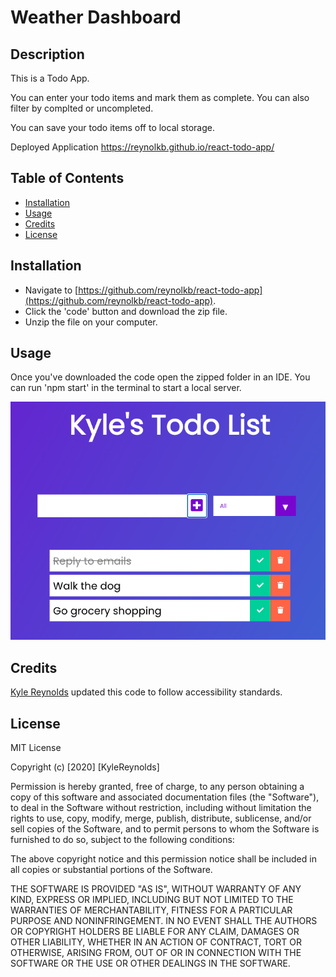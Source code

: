 # Weather Dashboard

## Description

This is a Todo App.

You can enter your todo items and mark them as complete. You can also filter by complted or uncompleted.

You can save your todo items off to local storage.

Deployed Application
https://reynolkb.github.io/react-todo-app/

## Table of Contents

* [Installation](#installation)
* [Usage](#usage)
* [Credits](#credits)
* [License](#license)

## Installation

* Navigate to [https://github.com/reynolkb/react-todo-app](https://github.com/reynolkb/react-todo-app). 
* Click the 'code' button and download the zip file.
* Unzip the file on your computer.

## Usage 

Once you've downloaded the code open the zipped folder in an IDE. You can run 'npm start' in the terminal to start a local server.

![screenshot of application](./screenshot.png)

## Credits

[Kyle Reynolds](https://github.com/reynolkb) updated this code to follow accessibility standards.

## License

MIT License

Copyright (c) [2020] [KyleReynolds]

Permission is hereby granted, free of charge, to any person obtaining a copy
of this software and associated documentation files (the "Software"), to deal
in the Software without restriction, including without limitation the rights
to use, copy, modify, merge, publish, distribute, sublicense, and/or sell
copies of the Software, and to permit persons to whom the Software is
furnished to do so, subject to the following conditions:

The above copyright notice and this permission notice shall be included in all
copies or substantial portions of the Software.

THE SOFTWARE IS PROVIDED "AS IS", WITHOUT WARRANTY OF ANY KIND, EXPRESS OR
IMPLIED, INCLUDING BUT NOT LIMITED TO THE WARRANTIES OF MERCHANTABILITY,
FITNESS FOR A PARTICULAR PURPOSE AND NONINFRINGEMENT. IN NO EVENT SHALL THE
AUTHORS OR COPYRIGHT HOLDERS BE LIABLE FOR ANY CLAIM, DAMAGES OR OTHER
LIABILITY, WHETHER IN AN ACTION OF CONTRACT, TORT OR OTHERWISE, ARISING FROM,
OUT OF OR IN CONNECTION WITH THE SOFTWARE OR THE USE OR OTHER DEALINGS IN THE
SOFTWARE.